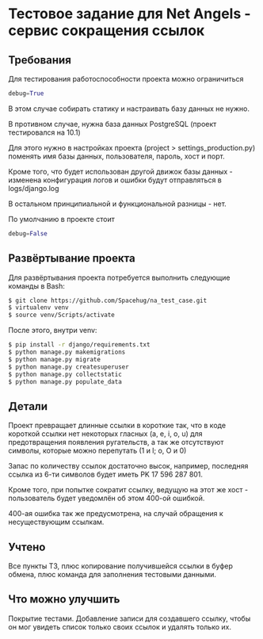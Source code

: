 # Тестовое задание для Net Angels - сервис сокращения ссылок

## Требования
Для тестирования работоспособности проекта можно ограничиться
```python
debug=True
```
В этом случае собирать статику и настраивать базу данных не нужно.

В противном случае, нужна база данных PostgreSQL (проект тестировался на 10.1)

Для этого нужно в настройках проекта (project > settings_production.py) поменять имя базы данных, пользователя, пароль, хост и порт.

Кроме того, что будет использован другой движок базы данных - изменена конфигурация логов и ошибки будут отправляться в logs/django.log

В остальном принципиальной и функциональной разницы - нет.

По умолчанию в проекте стоит
```python
debug=False
```
  
## Развёртывание проекта
Для развёртывания проекта потребуется выполнить следующие команды в Bash:
```bash
$ git clone https://github.com/Spacehug/na_test_case.git
$ virtualenv venv
$ source venv/Scripts/activate
```
После этого, внутри venv:
```bash
$ pip install -r django/requirements.txt
$ python manage.py makemigrations
$ python manage.py migrate
$ python manage.py createsuperuser
$ python manage.py collectstatic
$ python manage.py populate_data
```

## Детали
Проект превращает длинные ссылки в короткие так, что в коде короткой ссылки нет некоторых гласных (a, e, i, o, u) для предотвращения появления ругательств, а так же отсутствуют символы, которые можно перепутать (1 и l; o, O и 0)

Запас по количеству ссылок достаточно высок, например, последняя ссылка из 6-ти символов будет иметь PK 17 596 287 801.

Кроме того, при попытке сократит ссылку, ведущую на этот же хост - пользователь будет уведомлён об этом 400-ой ошибкой.

400-ая ошибка так же предусмотрена, на случай обращения к несуществующим ссылкам.

## Учтено
Все пункты ТЗ, плюс копирование получившейся ссылки в буфер обмена, плюс команда для заполнения тестовыми данными.

## Что можно улучшить
Покрытие тестами.
Добавление записи для создавшего ссылку, чтобы он мог увидеть список только своих ссылок и удалять только их.
